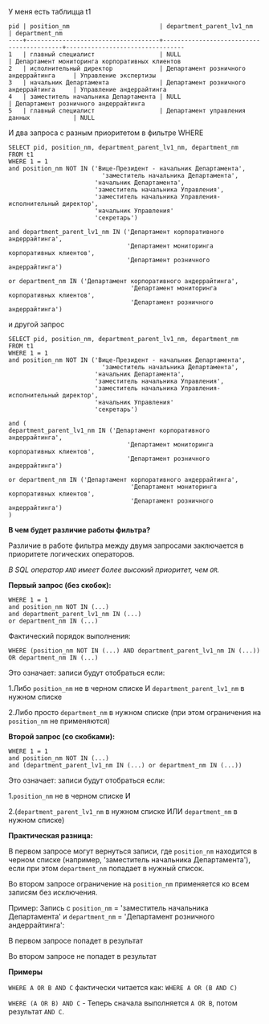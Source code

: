 У меня есть таблицца t1

```
pid | position_nm                         | department_parent_lv1_nm                 | department_nm
----+-------------------------------------+------------------------------------------+---------------------------------
1   | главный специалист                  | NULL                                     | Департамент мониторинга корпоративных клиентов
2   | исполнительный директор             | Департамент розничного андеррайтинга     | Управление экспертизы
3   | начальник Департамента              | Департамент розничного андеррайтинга     | Управление андеррайтинга
4   | заместитель начальника Департамента | NULL                                     | Департамент розничного андеррайтинга
5   | главный специалист                  | Департамент управления данных            | NULL
```

И два запроса с разным приоритетом в фильтре WHERE

```
SELECT pid, position_nm, department_parent_lv1_nm, department_nm
FROM t1
WHERE 1 = 1
and position_nm NOT IN ('Вице-Президент - начальник Департамента',
﻿﻿		                    'заместитель начальника Департамента',
                        '﻿﻿начальник Департамента',
                        '﻿﻿заместитель начальника Управления',
                        ﻿﻿'заместитель начальника Управления-исполнительный директор',
                        'начальник Управления'
                        '﻿﻿секретарь')

and department_parent_lv1_nm IN ('Департамент корпоративного андеррайтинга',
                                 '﻿﻿Департамент мониторинга корпоративных клиентов',
                                 '﻿﻿Департамент розничного андеррайтинга')

or department_nm IN ('Департамент корпоративного андеррайтинга',
                                  '﻿﻿Департамент мониторинга корпоративных клиентов',
                                  '﻿﻿Департамент розничного андеррайтинга')
```

и другой запрос

```
SELECT pid, position_nm, department_parent_lv1_nm, department_nm
FROM t1
WHERE 1 = 1
and position_nm NOT IN ('Вице-Президент - начальник Департамента',
﻿﻿		                    'заместитель начальника Департамента',
                        '﻿﻿начальник Департамента',
                        '﻿﻿заместитель начальника Управления',
                        ﻿﻿'заместитель начальника Управления-исполнительный директор',
                        'начальник Управления'
                        '﻿﻿секретарь')

and (
department_parent_lv1_nm IN ('Департамент корпоративного андеррайтинга',
                                 '﻿﻿Департамент мониторинга корпоративных клиентов',
                                 '﻿﻿Департамент розничного андеррайтинга')

or department_nm IN ('Департамент корпоративного андеррайтинга',
                                  '﻿﻿Департамент мониторинга корпоративных клиентов',
                                  '﻿﻿Департамент розничного андеррайтинга')
)
```

**В чем будет различие работы фильтра?**

Различие в работе фильтра между двумя запросами заключается в приоритете логических операторов.

*В SQL оператор `AND` имеет более высокий приоритет, чем `OR`.*

**Первый запрос (без скобок):**

```
WHERE 1 = 1
and position_nm NOT IN (...)
and department_parent_lv1_nm IN (...)
or department_nm IN (...)
```

Фактический порядок выполнения:

```
WHERE (position_nm NOT IN (...) AND department_parent_lv1_nm IN (...))
OR department_nm IN (...)
```
Это означает: записи будут отобраться если:

1.Либо `position_nm` не в черном списке И `department_parent_lv1_nm` в нужном списке

2.Либо просто `department_nm` в нужном списке (при этом ограничения на `position_nm` не применяются)


**Второй запрос (со скобками):**

```
WHERE 1 = 1
and position_nm NOT IN (...)
and (department_parent_lv1_nm IN (...) or department_nm IN (...))
```

Это означает: записи будут отобраться если:

1.`position_nm` не в черном списке И

2.(`department_parent_lv1_nm` в нужном списке ИЛИ `department_nm` в нужном списке)

**Практическая разница:**

В первом запросе могут вернуться записи, где `position_nm` находится в черном списке (например, 'заместитель начальника Департамента'), если при этом `department_nm` попадает в нужный список.

Во втором запросе ограничение на `position_nm` применяется ко всем записям без исключения.

Пример: Запись с `position_nm` = 'заместитель начальника Департамента' и `department_nm` = 'Департамент розничного андеррайтинга':

В первом запросе попадет в результат

Во втором запросе не попадет в результат

**Примеры**

`WHERE A OR B AND C` фактически читается как: `WHERE A OR (B AND C)`

`WHERE (A OR B) AND C` - Теперь сначала выполняется `A OR B`, потом результат `AND C`.

